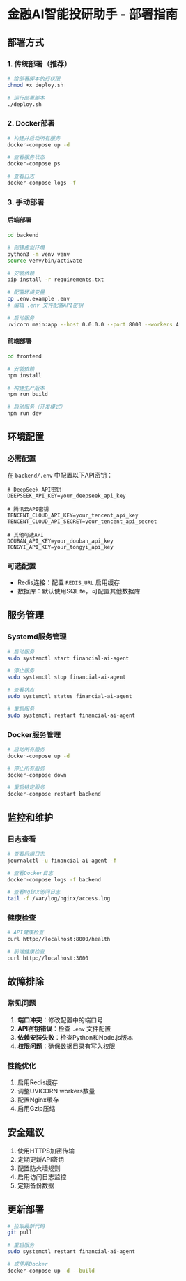 # 金融AI智能投研助手 - 部署指南

## 部署方式

### 1. 传统部署（推荐）
```bash
# 给部署脚本执行权限
chmod +x deploy.sh

# 运行部署脚本
./deploy.sh
```

### 2. Docker部署
```bash
# 构建并启动所有服务
docker-compose up -d

# 查看服务状态
docker-compose ps

# 查看日志
docker-compose logs -f
```

### 3. 手动部署

#### 后端部署
```bash
cd backend

# 创建虚拟环境
python3 -m venv venv
source venv/bin/activate

# 安装依赖
pip install -r requirements.txt

# 配置环境变量
cp .env.example .env
# 编辑 .env 文件配置API密钥

# 启动服务
uvicorn main:app --host 0.0.0.0 --port 8000 --workers 4
```

#### 前端部署
```bash
cd frontend

# 安装依赖
npm install

# 构建生产版本
npm run build

# 启动服务（开发模式）
npm run dev
```

## 环境配置

### 必需配置
在 `backend/.env` 中配置以下API密钥：

```env
# DeepSeek API密钥
DEEPSEEK_API_KEY=your_deepseek_api_key

# 腾讯云API密钥  
TENCENT_CLOUD_API_KEY=your_tencent_api_key
TENCENT_CLOUD_API_SECRET=your_tencent_api_secret

# 其他可选API
DOUBAN_API_KEY=your_douban_api_key
TONGYI_API_KEY=your_tongyi_api_key
```

### 可选配置
- Redis连接：配置 `REDIS_URL` 启用缓存
- 数据库：默认使用SQLite，可配置其他数据库

## 服务管理

### Systemd服务管理
```bash
# 启动服务
sudo systemctl start financial-ai-agent

# 停止服务  
sudo systemctl stop financial-ai-agent

# 查看状态
sudo systemctl status financial-ai-agent

# 重启服务
sudo systemctl restart financial-ai-agent
```

### Docker服务管理
```bash
# 启动所有服务
docker-compose up -d

# 停止所有服务
docker-compose down

# 重启特定服务
docker-compose restart backend
```

## 监控和维护

### 日志查看
```bash
# 查看后端日志
journalctl -u financial-ai-agent -f

# 查看Docker日志
docker-compose logs -f backend

# 查看Nginx访问日志
tail -f /var/log/nginx/access.log
```

### 健康检查
```bash
# API健康检查
curl http://localhost:8000/health

# 前端健康检查  
curl http://localhost:3000
```

## 故障排除

### 常见问题

1. **端口冲突**：修改配置中的端口号
2. **API密钥错误**：检查 `.env` 文件配置
3. **依赖安装失败**：检查Python和Node.js版本
4. **权限问题**：确保数据目录有写入权限

### 性能优化

1. 启用Redis缓存
2. 调整UVICORN workers数量
3. 配置Nginx缓存
4. 启用Gzip压缩

## 安全建议

1. 使用HTTPS加密传输
2. 定期更新API密钥
3. 配置防火墙规则
4. 启用访问日志监控
5. 定期备份数据

## 更新部署

```bash
# 拉取最新代码
git pull

# 重启服务
sudo systemctl restart financial-ai-agent

# 或使用Docker
docker-compose up -d --build